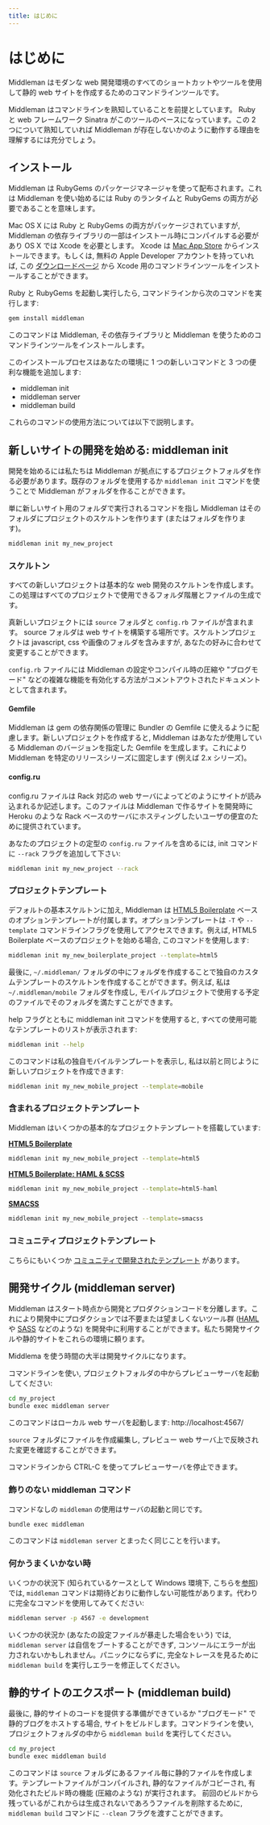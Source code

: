 ```yaml
---
title: はじめに
---
```


# はじめに

Middleman はモダンな web 開発環境のすべてのショートカットやツールを使用して静的 web サイトを作成するためのコマンドラインツールです。

Middleman はコマンドラインを熟知していることを前提としています。 Ruby と web フレームワーク Sinatra がこのツールのベースになっています。この 2 つについて熟知していれば Middleman が存在しないかのように動作する理由を理解するには充分でしょう。

## インストール

Middleman は RubyGems のパッケージマネージャを使って配布されます。これは Middleman を使い始めるには Ruby のランタイムと RubyGems の両方が必要であることを意味します。

Mac OS X には Ruby と RubyGems の両方がパッケージされていますが, Middleman の依存ライブラリの一部はインストール時にコンパイルする必要があり OS X では Xcode を必要とします。 Xcode は [Mac App Store](http://itunes.apple.com/us/app/xcode/id497799835?ls=1&mt=12) からインストールできます。もしくは, 無料の Apple Developer アカウントを持っていれば, この [ダウンロードページ](https://developer.apple.com/downloads/index.action) から Xcode 用のコマンドラインツールをインストールすることができます。

Ruby と RubyGems を起動し実行したら, コマンドラインから次のコマンドを実行します:

``` bash
gem install middleman
```

このコマンドは Middleman,  その依存ライブラリと Middleman を使うためのコマンドラインツールをインストールします。

このインストールプロセスはあなたの環境に 1 つの新しいコマンドと 3 つの便利な機能を追加します:

* middleman init
* middleman server
* middleman build

これらのコマンドの使用方法については以下で説明します。

## 新しいサイトの開発を始める: middleman init

開発を始めるには私たちは Middleman が拠点にするプロジェクトフォルダを作る必要があります。既存のフォルダを使用するか `middleman init` コマンドを使うことで Middleman がフォルダを作ることができます。

単に新しいサイト用のフォルダで実行されるコマンドを指し Middleman はそのフォルダにプロジェクトのスケルトンを作ります (またはフォルダを作ります)。

``` bash
middleman init my_new_project
```

### スケルトン

すべての新しいプロジェクトは基本的な web 開発のスケルトンを作成します。この処理はすべてのプロジェクトで使用できるフォルダ階層とファイルの生成です。

真新しいプロジェクトには `source` フォルダと `config.rb` ファイルが含まれます。 source フォルダは web サイトを構築する場所です。スケルトンプロジェクトは javascript, css や画像のフォルダを含みますが, あなたの好みに合わせて変更することができます。

`config.rb` ファイルには Middleman の設定やコンパイル時の圧縮や "ブログモード" などの複雑な機能を有効化する方法がコメントアウトされたドキュメントとして含まれます。

#### Gemfile

Middleman は gem の依存関係の管理に Bundler の Gemfile に使えるように配慮します。新しいプロジェクトを作成すると, Middleman はあなたが使用している Middleman のバージョンを指定した Gemfile を生成します。これにより Middleman を特定のリリースシリーズに固定します (例えば 2.x シリーズ)。

#### config.ru

config.ru ファイルは Rack 対応の web サーバによってどのようにサイトが読み込まれるか記述します。このファイルは Middleman で作るサイトを開発時に Heroku のような Rack ベースのサーバにホスティングしたいユーザの便宜のために提供されています。

あなたのプロジェクトの定型の `config.ru` ファイルを含めるには, init コマンドに `--rack` フラグを追加して下さい: 

``` bash
middleman init my_new_project --rack
```

### プロジェクトテンプレート

デフォルトの基本スケルトンに加え, Middleman は [HTML5 Boilerplate] ベースのオプションテンプレートが付属します。オプションテンプレートは `-T` や `--template` コマンドラインフラグを使用してアクセスできます。例えば, HTML5 Boilerplate ベースのプロジェクトを始める場合, このコマンドを使用します:

``` bash
middleman init my_new_boilerplate_project --template=html5
```

最後に, `~/.middleman/` フォルダの中にフォルダを作成することで独自のカスタムテンプレートのスケルトンを作成することができます。例えば, 私は `~/.middleman/mobile` フォルダを作成し, モバイルプロジェクトで使用する予定のファイルでそのフォルダを満たすことができます。

help フラグとともに middleman init コマンドを使用すると, すべての使用可能なテンプレートのリストが表示されます:

``` bash
middleman init --help
```

このコマンドは私の独自モバイルテンプレートを表示し, 私は以前と同じように新しいプロジェクトを作成できます:

``` bash
middleman init my_new_mobile_project --template=mobile
```
    
### 含まれるプロジェクトテンプレート

Middleman はいくつかの基本的なプロジェクトテンプレートを搭載しています:

**[HTML5 Boilerplate](http://html5boilerplate.com/)** 

``` bash
middleman init my_new_mobile_project --template=html5
```

**[HTML5 Boilerplate: HAML & SCSS](https://github.com/dannyprose/Middleman-HTML5BP-HAML)**

``` bash
middleman init my_new_mobile_project --template=html5-haml
```

**[SMACSS](https://github.com/nsteiner/middleman-smacss)**

``` bash
middleman init my_new_mobile_project --template=smacss
```

### コミュニティプロジェクトテンプレート

こちらにもいくつか [コミュニティで開発されたテンプレート](/community/3rd-party-project-templates/) があります。

## 開発サイクル (middleman server)

Middleman はスタート時点から開発とプロダクションコードを分離します。これにより開発中にプロダクションでは不要または望ましくないツール群 ([HAML](http://haml-lang.com) や [SASS](http://sass-lang.com) などのような) を開発中に利用することができます。私たち開発サイクルや静的サイトをこれらの環境に頼ります。

Middlema を使う時間の大半は開発サイクルになります。

コマンドラインを使い, プロジェクトフォルダの中からプレビューサーバを起動してください:

``` bash
cd my_project
bundle exec middleman server
```

このコマンドはローカル web サーバを起動します: http://localhost:4567/

`source` フォルダにファイルを作成編集し, プレビュー web サーバ上で反映された変更を確認することができます。

コマンドラインから CTRL-C を使ってプレビューサーバを停止できます。

### 飾りのない middleman コマンド

コマンドなしの `middleman` の使用はサーバの起動と同じです。

``` bash
bundle exec middleman
```

このコマンドは `middleman server` とまったく同じことを行います。

### 何かうまくいかない時

いくつかの状況下 (知られているケースとして Windows 環境下, こちらを[参照](https://github.com/middleman/middleman/issues/101)) では, `middleman` コマンドは期待どおりに動作しない可能性があります。代わりに完全なコマンドを使用してみてください:

``` bash
middleman server -p 4567 -e development
```

いくつかの状況か (あなたの設定ファイルが暴走した場合をいう) では, `middleman server` は自信をブートすることができず, コンソールにエラーが出力されないかもしれません。パニックにならずに, 完全なトレースを見るために `middleman build` を実行しエラーを修正してください。

## 静的サイトのエクスポート (middleman build)

最後に, 静的サイトのコードを提供する準備ができているか "ブログモード" で静的ブログをホストする場合, サイトをビルドします。コマンドラインを使い, プロジェクトフォルダの中から `middleman build` を実行してください。

``` bash
cd my_project
bundle exec middleman build
```

このコマンドは `source` フォルダにあるファイル毎に静的ファイルを作成します。テンプレートファイルがコンパイルされ, 静的なファイルがコピーされ, 有効化されたビルド時の機能 (圧縮のような) が実行されます。 前回のビルドから残っているがこれからは生成されないであろうファイルを削除するために, `middleman build` コマンドに `--clean` フラグを渡すことができます。

[HTML5 Boilerplate]: http://html5boilerplate.com/

